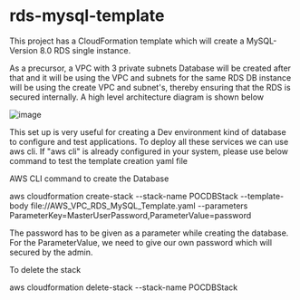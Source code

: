 # rds-mysql-template

This project has a CloudFormation template which will create a MySQL- Version 8.0 RDS single instance.

As a precursor, a VPC with 3 private subnets 
Database will be created after that and it will be using the VPC and subnets for the same
RDS DB instance will be using the create VPC and subnet's, thereby ensuring that the RDS is secured internally.
A high level architecture diagram is shown below 

![image](https://user-images.githubusercontent.com/46040062/211634973-caecebda-3b43-4c84-aaaf-07348f55a6f0.png)


This set up is very useful for creating a Dev environment kind of database to configure and test applications.
To deploy all these services we can use aws cli. If "aws cli" is already configured in your system, please use below command to test the template creation yaml file

AWS CLI command to create the Database

aws cloudformation create-stack --stack-name POCDBStack --template-body file://AWS_VPC_RDS_MySQL_Template.yaml --parameters ParameterKey=MasterUserPassword,ParameterValue=password

The password has to be given as a parameter while creating the database. 
For the ParameterValue, we need to give our own password which will secured by the admin.

To delete the stack

aws cloudformation delete-stack --stack-name POCDBStack 

